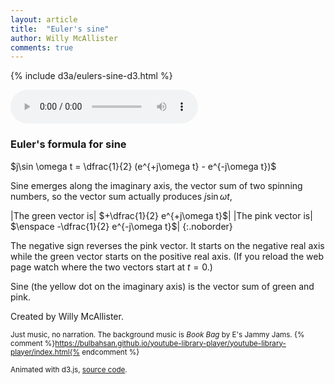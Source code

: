```yaml
---
layout: article
title:  "Euler's sine"
author: Willy McAllister
comments: true
---
```


{% include d3a/eulers-sine-d3.html %}

<audio src="https://www.youtube.com/audiolibrary_download?vid=14c363704697d79b" controls loop></audio>

### Euler's formula for sine

$j\sin \omega t = \dfrac{1}{2} (e^{+j\omega t} - e^{-j\omega t})$

Sine emerges along the imaginary axis, the vector sum of two spinning numbers, so the vector sum actually produces $j\sin \omega t$,

|The green vector is| $+\dfrac{1}{2} e^{+j\omega t}$|
|The pink vector is| $\enspace -\dfrac{1}{2} e^{-j\omega t}$|
{:.noborder}

The negative sign reverses the pink vector. It starts on the negative real axis while the green vector starts on the positive real axis. (If you reload the web page watch where the two vectors start at $t = 0$.)

Sine (the yellow dot on the imaginary axis) is the vector sum of green and pink.

Created by Willy McAllister.

<small>Just music, no narration. The background music is *Book Bag* by E's Jammy Jams. {% comment %}https://bulbahsan.github.io/youtube-library-player/youtube-library-player/index.html{% endcomment %}</small>

<small>Animated with d3.js, [source code](https://github.com/willymcallister/spinningnumbers/tree/master/_articles/eulers-sinewave-d3.html).</small>